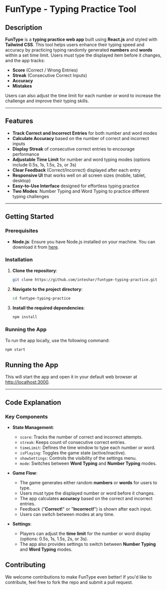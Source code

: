 # FunType - Typing Practice Tool

## Description

**FunType** is a **typing practice web app** built using **React.js** and styled with **Tailwind CSS**. This tool helps users enhance their typing speed and accuracy by practicing typing randomly generated **numbers** and **words** within a set time limit. Users must type the displayed item before it changes, and the app tracks:

- **Score** (Correct / Wrong Entries)
- **Streak** (Consecutive Correct Inputs)
- **Accuracy**
- **Mistakes**

Users can also adjust the time limit for each number or word to increase the challenge and improve their typing skills.

---

## Features

- **Track Correct and Incorrect Entries** for both number and word modes
- **Calculate Accuracy** based on the number of correct and incorrect inputs
- **Display Streak** of consecutive correct entries to encourage performance
- **Adjustable Time Limit** for number and word typing modes (options include 0.5s, 1s, 1.5s, 2s, or 3s)
- **Clear Feedback** (Correct/Incorrect) displayed after each entry
- **Responsive UI** that works well on all screen sizes (mobile, tablet, desktop)
- **Easy-to-Use Interface** designed for effortless typing practice
- **Two Modes**: Number Typing and Word Typing to practice different typing challenges

---

## Getting Started

### Prerequisites

- **Node.js**: Ensure you have Node.js installed on your machine. You can download it from [here](https://nodejs.org/).

### Installation

1. **Clone the repository**:

   ```bash
   git clone https://github.com/inteshar/funtype-typing-practice.git
   ```

2. **Navigate to the project directory**:

   ```bash
   cd funtype-typing-practice
   ```

3. **Install the required dependencies**:

   ```bash
   npm install
   ```

### Running the App

To run the app locally, use the following command:

```bash
npm start
```

## Running the App

This will start the app and open it in your default web browser at [http://localhost:3000](http://localhost:3000).

---

## Code Explanation

### Key Components

- **State Management**:

  - `score`: Tracks the number of correct and incorrect attempts.
  - `streak`: Keeps count of consecutive correct entries.
  - `timeLimit`: Defines the time window to type each number or word.
  - `isPlaying`: Toggles the game state (active/inactive).
  - `showSettings`: Controls the visibility of the settings menu.
  - `mode`: Switches between **Word Typing** and **Number Typing** modes.

- **Game Flow**:

  - The game generates either random **numbers** or **words** for users to type.
  - Users must type the displayed number or word before it changes.
  - The app calculates **accuracy** based on the correct and incorrect entries.
  - Feedback ("**Correct!**" or "**Incorrect!**") is shown after each input.
  - Users can switch between modes at any time.

- **Settings**:
  - Players can adjust the **time limit** for the number or word display (options: 0.5s, 1s, 1.5s, 2s, or 3s).
  - The app also provides settings to switch between **Number Typing** and **Word Typing** modes.

## Contributing

We welcome contributions to make FunType even better! If you'd like to contribute, feel free to fork the repo and submit a pull request.
